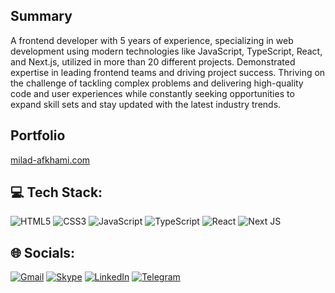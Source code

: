 ## Summary

A frontend developer with 5 years of experience, specializing in web development using
modern technologies like JavaScript, TypeScript, React, and Next.js, utilized in more than 20
different projects. Demonstrated expertise in leading frontend teams and driving project
success. Thriving on the challenge of tackling complex problems and delivering high-quality
code and user experiences while constantly seeking opportunities to expand skill sets and stay
updated with the latest industry trends.

## Portfolio

[milad-afkhami.com](https://milad-afkhami.com)

## 💻 Tech Stack:
![HTML5](https://img.shields.io/badge/html5-%23E34F26.svg?style=flat&logo=html5&logoColor=white)
![CSS3](https://img.shields.io/badge/css3-%231572B6.svg?style=flat&logo=css3&logoColor=white)
![JavaScript](https://img.shields.io/badge/javascript-%23323330.svg?style=flat&logo=javascript&logoColor=%23F7DF1E)
![TypeScript](https://img.shields.io/badge/typescript-%23007ACC.svg?style=flat&logo=typescript&logoColor=white)
![React](https://img.shields.io/badge/react-%2320232a.svg?style=flat&logo=react&logoColor=%2361DAFB)
![Next JS](https://img.shields.io/badge/Next-black?style=flat&logo=next.js&logoColor=white)

## 🌐 Socials:
[![Gmail](https://img.shields.io/badge/Gmail-D14836?style=for-the-badge&logo=gmail&logoColor=white)](mailto:dev.miladafkhami@gmail.com)
[![Skype](https://img.shields.io/badge/Skype-00AFF0?style=for-the-badge&logo=skype&logoColor=white)](https://join.skype.com/invite/pRe4UIXrDeTj)
[![LinkedIn](https://img.shields.io/badge/LinkedIn-%230077B5.svg?logo=linkedin&logoColor=white)](https://www.linkedin.com/in/milad-afkhami-pour/)
[![Telegram](https://img.shields.io/badge/-telegram-white?logo=telegram)](https://telegram.me/mili_u)
